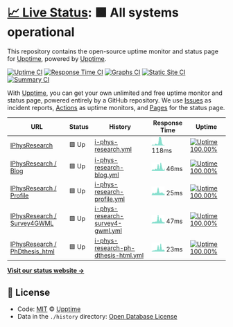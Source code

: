 # [📈 Live Status](https://demo.upptime.js.org): <!--live status--> **🟩 All systems operational**

This repository contains the open-source uptime monitor and status page for [Upptime](https://upptime.js.org), powered by [Upptime](https://github.com/upptime/upptime).

[![Uptime CI](https://github.com/koj-co/upptime/workflows/Uptime%20CI/badge.svg)](https://github.com/koj-co/upptime/actions?query=workflow%3A%22Uptime+CI%22)
[![Response Time CI](https://github.com/koj-co/upptime/workflows/Response%20Time%20CI/badge.svg)](https://github.com/koj-co/upptime/actions?query=workflow%3A%22Response+Time+CI%22)
[![Graphs CI](https://github.com/koj-co/upptime/workflows/Graphs%20CI/badge.svg)](https://github.com/koj-co/upptime/actions?query=workflow%3A%22Graphs+CI%22)
[![Static Site CI](https://github.com/koj-co/upptime/workflows/Static%20Site%20CI/badge.svg)](https://github.com/koj-co/upptime/actions?query=workflow%3A%22Static+Site+CI%22)
[![Summary CI](https://github.com/koj-co/upptime/workflows/Summary%20CI/badge.svg)](https://github.com/koj-co/upptime/actions?query=workflow%3A%22Summary+CI%22)

With [Upptime](https://upptime.js.org), you can get your own unlimited and free uptime monitor and status page, powered entirely by a GitHub repository. We use [Issues](https://github.com/upptime/upptime/issues) as incident reports, [Actions](https://github.com/upptime/upptime/actions) as uptime monitors, and [Pages](https://demo.upptime.js.org) for the status page.

<!--start: status pages-->
<!-- This summary is generated by Upptime (https://github.com/upptime/upptime) -->
<!-- Do not edit this manually, your changes will be overwritten -->

| URL                                                                               | Status | History                                                                                                                                   | Response Time                                                                                       | Uptime                                                                                                                                                                                                                                                                   |
| --------------------------------------------------------------------------------- | ------ | ----------------------------------------------------------------------------------------------------------------------------------------- | --------------------------------------------------------------------------------------------------- | ------------------------------------------------------------------------------------------------------------------------------------------------------------------------------------------------------------------------------------------------------------------------ |
| [IPhysResearch](https://iphysresearch.github.io/)                                 | 🟩 Up  | [i-phys-research.yml](https://github.com/iphysresearch/status/commits/master/history/i-phys-research.yml)                                 | <img alt="Response time graph" src="./graphs/i-phys-research.png" height="20"> 118ms                | [![Uptime 100.00%](https://img.shields.io/endpoint?url=https%3A%2F%2Fraw.githubusercontent.com%2Fiphysresearch%2Fstatus%2Fmaster%2Fapi%2Fi-phys-research%2Fuptime.json)](https://iphysresearch.github.io/status/history/i-phys-research)                                 |
| [IPhysResearch / Blog](https://iphysresearch.github.io/blog/)                     | 🟩 Up  | [i-phys-research-blog.yml](https://github.com/iphysresearch/status/commits/master/history/i-phys-research-blog.yml)                       | <img alt="Response time graph" src="./graphs/i-phys-research-blog.png" height="20"> 46ms            | [![Uptime 100.00%](https://img.shields.io/endpoint?url=https%3A%2F%2Fraw.githubusercontent.com%2Fiphysresearch%2Fstatus%2Fmaster%2Fapi%2Fi-phys-research-blog%2Fuptime.json)](https://iphysresearch.github.io/status/history/i-phys-research-blog)                       |
| [IPhysResearch / Profile](https://iphysresearch.github.io/-he.wang/)              | 🟩 Up  | [i-phys-research-profile.yml](https://github.com/iphysresearch/status/commits/master/history/i-phys-research-profile.yml)                 | <img alt="Response time graph" src="./graphs/i-phys-research-profile.png" height="20"> 25ms         | [![Uptime 100.00%](https://img.shields.io/endpoint?url=https%3A%2F%2Fraw.githubusercontent.com%2Fiphysresearch%2Fstatus%2Fmaster%2Fapi%2Fi-phys-research-profile%2Fuptime.json)](https://iphysresearch.github.io/status/history/i-phys-research-profile)                 |
| [IPhysResearch / Survey4GWML](https://iphysresearch.github.io/Survey4GWML/)       | 🟩 Up  | [i-phys-research-survey4-gwml.yml](https://github.com/iphysresearch/status/commits/master/history/i-phys-research-survey4-gwml.yml)       | <img alt="Response time graph" src="./graphs/i-phys-research-survey4-gwml.png" height="20"> 47ms    | [![Uptime 100.00%](https://img.shields.io/endpoint?url=https%3A%2F%2Fraw.githubusercontent.com%2Fiphysresearch%2Fstatus%2Fmaster%2Fapi%2Fi-phys-research-survey4-gwml%2Fuptime.json)](https://iphysresearch.github.io/status/history/i-phys-research-survey4-gwml)       |
| [IPhysResearch / PhDthesis_html](https://iphysresearch.github.io/PhDthesis_html/) | 🟩 Up  | [i-phys-research-ph-dthesis-html.yml](https://github.com/iphysresearch/status/commits/master/history/i-phys-research-ph-dthesis-html.yml) | <img alt="Response time graph" src="./graphs/i-phys-research-ph-dthesis-html.png" height="20"> 23ms | [![Uptime 100.00%](https://img.shields.io/endpoint?url=https%3A%2F%2Fraw.githubusercontent.com%2Fiphysresearch%2Fstatus%2Fmaster%2Fapi%2Fi-phys-research-ph-dthesis-html%2Fuptime.json)](https://iphysresearch.github.io/status/history/i-phys-research-ph-dthesis-html) |

<!--end: status pages-->

[**Visit our status website →**](https://demo.upptime.js.org)

## 📄 License

- Code: [MIT](./LICENSE) © [Upptime](https://upptime.js.org)
- Data in the `./history` directory: [Open Database License](https://opendatacommons.org/licenses/odbl/1-0/)
